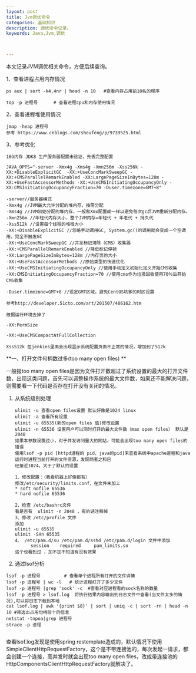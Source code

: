 ```yaml
---
layout: post
title: Jvm调优命令
categories: 基础知识
description: 调优命令记录。
keywords: Java,Jvm,调优



---
```


本文记录JVM调优相关命令，方便后续查询。

1、查看进程占用内存情况

```
ps aux | sort -k4,4nr | head -n 10   #查看内存占用前10名的程序

top -p 进程号      # 查看进程cpu和内存使用情况
```

2、查看进程堆使用情况

```
jmap -heap 进程号
参考 https://www.cnblogs.com/shoufeng/p/9739525.html
```

3、参考优化

```
16G内存 JDK8 生产服务器配置未验证，先丢完整配置

JAVA_OPTS="-server -Xmx4g -Xms4g -Xmn256m -Xss256k -XX:+DisableExplicitGC  -XX:+UseConcMarkSweepGC -XX:+CMSParallelRemarkEnabled -XX:LargePageSizeInBytes=128m -XX:+UseFastAccessorMethods -XX:+UseCMSInitiatingOccupancyOnly -XX:CMSInitiatingOccupancyFraction=70 -Duser.timezone=GMT+8"

-server//服务器模式
-Xmx4g //JVM最大允许分配的堆内存，按需分配
-Xms4g //JVM初始分配的堆内存，一般和Xmx配置成一样以避免每次gc后JVM重新分配内存。
-Xmn256m //年轻代内存大小，整个JVM内存=年轻代 + 年老代 + 持久代 
-Xss512k //设置每个线程的堆栈大小
-XX:+DisableExplicitGC //忽略手动调用GC, System.gc()的调用就会变成一个空调用，完全不触发GC
-XX:+UseConcMarkSweepGC //并发标记清除（CMS）收集器
-XX:+CMSParallelRemarkEnabled //降低标记停顿
-XX:LargePageSizeInBytes=128m //内存页的大小
-XX:+UseFastAccessorMethods //原始类型的快速优化
-XX:+UseCMSInitiatingOccupancyOnly //使用手动定义初始化定义开始CMS收集
-XX:CMSInitiatingOccupancyFraction=70 //使用cms作为垃圾回收使用70％后开始CMS收集

-Duser.timezone=GMT+8 //设定GMT区域，避免CentOS坑爹的时区设置

参考http://developer.51cto.com/art/201507/486162.htm

根据运行环境去掉了

-XX:PermSize

-XX:+UseCMSCompactAtFullCollection

Xss512k 在jenkins里面会出现显示系统配置页面不正常的情况，增加到了512k
```

**一、打开文件句柄数过多(too many open files) **

一般报too many open files是因为文件打开数超过了系统设置的最大的打开文件数，出现这类问题，首先可以调整操作系统的最大文件数，如果还不能解决问题，则需要看一下代码是否存在打开没有关闭的情况。

1. 从系统级别处理

   ```
   ulimit -u 查看open files设置 默认好像是1024 linux
   ulimit -a 查看所有设置
   ulimit -u 65535(新的open files 值)修改设置
   ulimit -n 65536 设置用户可以同时打开的最大文件数（max open files） 默认是2048
   如果本参数设置过小，对于并发访问量大的网站，可能会出现too many open files的错误 
   使用lsof -p pid [httpd进程的 pid、java的pid]来查看系统中apache进程和java运行时进程当前打开的文件资源，发现两者之和已
   经接近1024，大于了默认的设置
   
   1、修改配置：（我看机器上好像都有）
   修改/etc/security/limits.conf，在文件末加上
   * soft nofile 65536
   * hard nofile 65536
   
   2、检查 /etc/bashrc文件
   看是否有  ulimit -n 2048 ，有的话注释掉
   3、修改 /etc/profile 文件
   添加
   ulimit -u 65535
   ulimit -SHn 65535
   4、 /etc/pam.d/su /etc/pam.d/sshd /etc/pam.d/login 文件中添加
         session    required     pam_limits.so
   这个也看到过 ，加不加不知道有没有效果
   ```

   

2. 通过lsof分析

```
lsof -p 进程号         # 查看单个进程所有打开的文件详情
lsof -p 进程号 | wc -l   # 统计进程打开了多少文件
lsof -p 进程号 |grep 'sock' -c  #查看对应进程看的sock名称的数量
lsof -p 进程号 > lsof.log  将执行结果内容输出到日志文件中查看(当文件太多的情况),可以将日志下载到本地
cat lsof.log | awk '{print $8}' | sort | uniq -c | sort -rn | head -n 10 #筛选出占用句柄前十的信息
netstat -tnpoa|grep 进程号
strace -p 进程


```

查看lsof.log发现是使用spring restemplate造成的，默认情况下使用SimpleClientHttpRequestFactory，这个是不带连接池的，每次发起一请求，都会创建一个连接，高并发时就会出现too many open files，改成带连接池的HttpComponentsClientHttpRequestFactory就解决了。